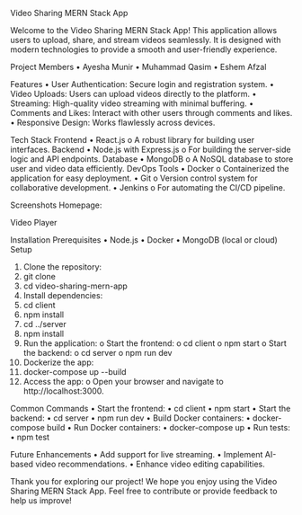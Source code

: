 ﻿Video Sharing MERN Stack App

Welcome to the Video Sharing MERN Stack App! This application allows users to upload, share, and stream videos seamlessly. It is designed with modern technologies to provide a smooth and user-friendly experience.

Project Members
• Ayesha Munir
• Muhammad Qasim
• Eshem Afzal

Features
• User Authentication: Secure login and registration system.
• Video Uploads: Users can upload videos directly to the platform.
• Streaming: High-quality video streaming with minimal buffering.
• Comments and Likes: Interact with other users through comments and likes.
• Responsive Design: Works flawlessly across devices.

Tech Stack
Frontend
• React.js 
o A robust library for building user interfaces.
Backend
• Node.js with Express.js 
o For building the server-side logic and API endpoints.
Database
• MongoDB 
o A NoSQL database to store user and video data efficiently.
DevOps Tools
• Docker 
o Containerized the application for easy deployment.
• Git 
o Version control system for collaborative development.
• Jenkins 
o For automating the CI/CD pipeline.

Screenshots
Homepage: 



Video Player


Installation
Prerequisites
• Node.js
• Docker
• MongoDB (local or cloud)
Setup
1. Clone the repository:
2. git clone <repository-url>
3. cd video-sharing-mern-app
4. Install dependencies:
5. cd client
6. npm install
7. cd ../server
8. npm install
9. Run the application:
o Start the frontend: 
o cd client
o npm start
o Start the backend: 
o cd server
o npm run dev
10. Dockerize the app:
11. docker-compose up --build
12. Access the app:
o Open your browser and navigate to http://localhost:3000.

Common Commands
• Start the frontend: 
• cd client
• npm start
• Start the backend: 
• cd server
• npm run dev
• Build Docker containers: 
• docker-compose build
• Run Docker containers: 
• docker-compose up
• Run tests: 
• npm test

Future Enhancements
• Add support for live streaming.
• Implement AI-based video recommendations.
• Enhance video editing capabilities.

Thank you for exploring our project! We hope you enjoy using the Video Sharing MERN Stack App. Feel free to contribute or provide feedback to help us improve!

